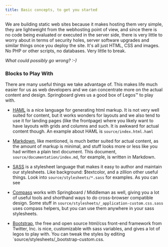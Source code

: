 ```yaml
---
title: Basic concepts, to get you started
---
```


We are building static web sites because it makes hosting them very
simple, they are lightweight from the webhosting point of view, and since
there is no code being evaluated or executed in the server side, there is
very little to worry about in terms of security holes, server software upgrades
and similar things once you deploy the site. It's all just HTML, CSS and images.
No PHP or other scripts, no databases. Very little to break. 

_What could possibly go wrong? :-)_

### Blocks to Play With

There are many useful things we take advantage of. This makes life much easier 
for us as web developers and we can concentrate more on the actual content and
design. Springboard gives us a good box of Legos&trade; to play with.

  * [HAML](http://haml.info/) is a nice language for generating html markup. It is
    not very well suited for content, but it works wonders for layouts and we also
    tend to use it for landing pages (like the frontpage) where you likely want
    to have layouts with grids and columns and such. It is awkward for actual
    content though. An example about HAML is `source/index.html.haml`

  * [Markdown](http://daringfireball.net/projects/markdown/), like mentioned, is much
    better suited for actual content, as the amount of markup is minimal, and stuff
    looks more or less like you had written a plain text document. This document,
    `source/documentation/index.md`, for example, is written in Markdown.

  * [SASS](http://sass-lang.com/) is a stylesheet language that makes it easy to
    author and maintain our stylesheets. Like background: $textcolor, and a zillion
    other useful things. Look into `source/stylesheets/*.sass` for examples. As you
    can see 

  * [Compass](http://compass-style.org/) works with Springboard / Middleman as well,
    giving you a lot of useful tools and shorthand ways to do cross-browser compatible
    design. Some stuff in `source/stylesheets/_application-custom.css.sass` uses compass
    helpers, but you can use them anywhere in your sass stylesheets.

  * [Bootstrap](http://getbootstrap.com/), the free and open source html/css front-end 
    framework from Twitter, Inc. is nice, customizable with sass variables, and gives 
    a lot of legos to play with. You can tweak the styles by editing 
    `source/stylesheets/_bootstrap-custom.css.

###